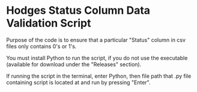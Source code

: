 # Hodges Status Column Data Validation Script

Purpose of the code is to ensure that a particular "Status" column in csv files only contains 0's or 1's. 

You must install Python to run the script, if you do not use the executable (available for download under the "Releases" section). 

If running the script in the terminal, enter Python, then file path that .py file containing script is located at and run by pressing "Enter".  

